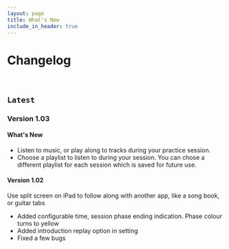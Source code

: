```yaml
---
layout: page
title: What's New
include_in_header: true
---
```


# Changelog

<br>

## `Latest`

### **Version 1.03**

#### What's New

- Listen to music, or play along to tracks during your practice session.
- Choose a playlist to listen to during your session. You can chose a different playlist for each session which is saved for future use.

#### **Version 1.02**

Use split screen on iPad to follow along with another app, like a song book, or guitar tabs

- Added configurable time, session phase ending indication. Phase colour turns to yellow
- Added introduction replay option in setting
- Fixed a few bugs

<br>